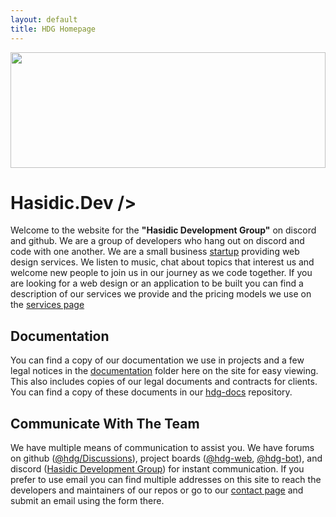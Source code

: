 ```yaml
---
layout: default
title: HDG Homepage
---
```


<img src="https://user-images.githubusercontent.com/14003326/218242012-71a0dd3f-768f-43fa-a774-5e05aed21428.png" height="185" width="100%" />

# Hasidic.Dev />

Welcome to the website for the **"Hasidic Development Group"** on discord and github. We are a group of developers who hang out on discord and code with one another. We are a small business [startup](/startup) providing web design services. We listen to music, chat about topics that interest us and welcome new people to join us in our journey as we code together. If you are looking for a web design or an application to be built you can find a description of our services we provide and the pricing models we use on the [services page](/services)

## Documentation

You can find a copy of our documentation we use in projects and a few legal notices in the [documentation](/documentation) folder here on the site for easy viewing. This also includes copies of our legal documents and contracts for clients. You can find a copy of these documents in our [hdg-docs](https://github.com/hasidicdevs/hdg-docs) repository.

## Communicate With The Team

We have multiple means of communication to assist you. We have forums on github ([@hdg/Discussions](https://github.com/orgs/hasidicdevs/Discussions)), project boards ([@hdg-web](https://github.com/orgs/hasidicdevs/projects/2), [@hdg-bot](https://github.com/orgs/hasidicdevs/projects/4)), and discord ([Hasidic Development Group](https://discord.com/invite/mWepccFCQh)) for instant communication. If you prefer to use email you can find multiple addresses on this site to reach the developers and maintainers of our repos or go to our [contact page](/contact) and submit an email using the form there.